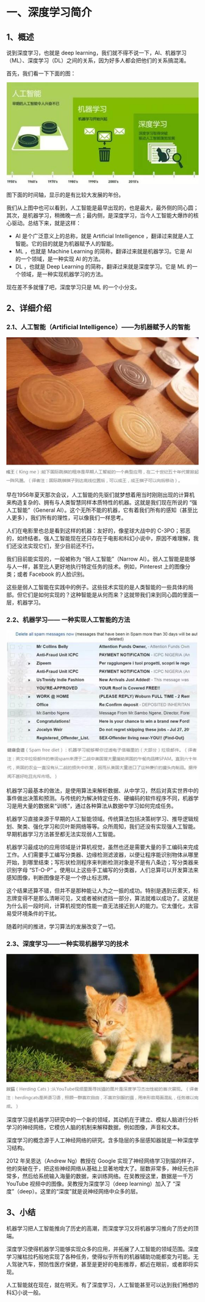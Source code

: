 # 一、深度学习简介

## 1、概述

说到深度学习，也就是 deep learning，我们就不得不说一下，AI、机器学习（ML）、深度学习（DL）之间的关系，因为好多人都会把他们的关系搞混淆。

首先，我们看一下下面的图：

![关系](../images/xy/xy_1_1.jpeg)

图下面的时间轴，显示的是有比较大发展的年份。

我们从上图中也可以看到，人工智能是最早出现的，也是最大，最外侧的同心圆；其次，是机器学习，稍微晚一点；最内侧，是深度学习，当今人工智能大爆炸的核心驱动。总结下来，就是这样：

 - AI 是个广泛意义上的总称，就是 Artificial Intelligence ，翻译过来就是人工智能。它的目的就是为机器赋予人的智能。
 - ML ，也就是 Machine Learning 的简称，翻译过来就是机器学习。它是 AI 的一个领域，是一种实现 AI 的方法。
 - DL ，也就是 Deep Learning 的简称，翻译过来就是深度学习。它是 ML 的一个领域，是一种实现机器学习的方法。

现在差不多就懂了吧，深度学习只是 ML 的一个小分支。

## 2、详细介绍

### 2.1、人工智能（Artificial Intelligence）——为机器赋予人的智能

![AI](../images/xy/xy_1_2.jpeg)

早在1956年夏天那次会议，人工智能的先驱们就梦想着用当时刚刚出现的计算机来构造复杂的、拥有与人类智慧同样本质特性的机器。这就是我们现在所说的 “强人工智能”（General AI）。这个无所不能的机器，它有着我们所有的感知（甚至比人更多），我们所有的理性，可以像我们一样思考。

人们在电影里也总是看到这样的机器：友好的，像星球大战中的 C-3PO；邪恶的，如终结者。强人工智能现在还只存在于电影和科幻小说中，原因不难理解，我们还没法实现它们，至少目前还不行。

我们目前能实现的，一般被称为 “弱人工智能”（Narrow AI）。弱人工智能是能够与人一样，甚至比人更好地执行特定任务的技术。例如，Pinterest 上的图像分类；或者 Facebook 的人脸识别。

这些是弱人工智能在实践中的例子。这些技术实现的是人类智能的一些具体的局部。但它们是如何实现的？这种智能是从何而来？这就带我们来到同心圆的里面一层，机器学习。

### 2.2、机器学习—— 一种实现人工智能的方法

![ML](../images/xy/xy_1_3.jpeg)

机器学习最基本的做法，是使用算法来解析数据、从中学习，然后对真实世界中的事件做出决策和预测。与传统的为解决特定任务、硬编码的软件程序不同，机器学习是用大量的数据来“训练”，通过各种算法从数据中学习如何完成任务。

机器学习直接来源于早期的人工智能领域。传统算法包括决策树学习、推导逻辑规划、聚类、强化学习和贝叶斯网络等等。众所周知，我们还没有实现强人工智能。早期机器学习方法甚至都无法实现弱人工智能。

机器学习最成功的应用领域是计算机视觉，虽然也还是需要大量的手工编码来完成工作。人们需要手工编写分类器、边缘检测滤波器，以便让程序能识别物体从哪里开始，到哪里结束；写形状检测程序来判断检测对象是不是有八条边；写分类器来识别字母 “ST-O-P” 。使用以上这些手工编写的分类器，人们总算可以开发算法来感知图像，判断图像是不是一个停止标志牌。

这个结果还算不错，但并不是那种能让人为之一振的成功。特别是遇到云雾天，标志牌变得不是那么清晰可见，又或者被树遮挡一部分，算法就难以成功了。这就是为什么前一段时间，计算机视觉的性能一直无法接近到人的能力。它太僵化，太容易受环境条件的干扰。

随着时间的推进，学习算法的发展改变了一切。

### 2.3、深度学习——一种实现机器学习的技术

![DL](../images/xy/xy_1_4.jpeg)

深度学习是机器学习研究中的一个新的领域，其动机在于建立、模拟人脑进行分析学习的神经网络，它模仿人脑的机制来解释数据，例如图像，声音和文本。

深度学习的概念源于人工神经网络的研究。含多隐层的多层感知器就是一种深度学习结构。

2012 年吴恩达（Andrew Ng）教授在 Google 实现了神经网络学习到猫的样子，他的突破在于，把这些神经网络从基础上显著地增大了。层数非常多，神经元也非常多，然后给系统输入海量的数据，来训练网络。在吴教授这里，数据是一千万 YouTube 视频中的图像。吴教授为深度学习（deep learning）加入了 “深度”（deep）。这里的“深度”就是说神经网络中众多的层。

## 3、小结

机器学习把人工智能推向了历史的高潮，而深度学习又将机器学习推向了历史的顶端。

深度学习使得机器学习能够实现众多的应用，并拓展了人工智能的领域范围。深度学习摧枯拉朽般地实现了各种任务，使得似乎所有的机器辅助功能都变为可能。无人驾驶汽车，预防性医疗保健，甚至是更好的电影推荐，都近在眼前，或者即将实现。

人工智能就在现在，就在明天。有了深度学习，人工智能甚至可以达到我们畅想的科幻小说一般。